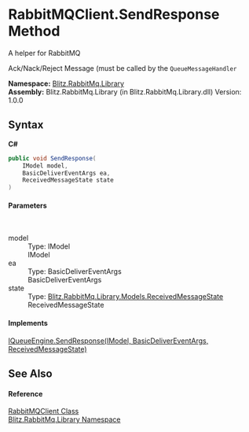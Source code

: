 # RabbitMQClient.SendResponse Method 
A helper for RabbitMQ 

Ack/Nack/Reject Message (must be called by the `QueueMessageHandler`

**Namespace:**&nbsp;<a href="f6e00f21-ec8a-8742-25dd-f94a41f35c7c.md">Blitz.RabbitMq.Library</a><br />**Assembly:**&nbsp;Blitz.RabbitMq.Library (in Blitz.RabbitMq.Library.dll) Version: 1.0.0

## Syntax

**C#**<br />
``` C#
public void SendResponse(
	IModel model,
	BasicDeliverEventArgs ea,
	ReceivedMessageState state
)
```


#### Parameters
&nbsp;<dl><dt>model</dt><dd>Type: IModel<br />IModel</dd><dt>ea</dt><dd>Type: BasicDeliverEventArgs<br />BasicDeliverEventArgs</dd><dt>state</dt><dd>Type: <a href="4903aafc-e8d8-c328-c61f-54bf98636737.md">Blitz.RabbitMq.Library.Models.ReceivedMessageState</a><br />ReceivedMessageState</dd></dl>

#### Implements
<a href="b89d1299-2c3f-ceec-e33d-827a9ffb8561.md">IQueueEngine.SendResponse(IModel, BasicDeliverEventArgs, ReceivedMessageState)</a><br />

## See Also


#### Reference
<a href="634d14c2-6ad6-cb56-a220-3e2df1335f4b.md">RabbitMQClient Class</a><br /><a href="f6e00f21-ec8a-8742-25dd-f94a41f35c7c.md">Blitz.RabbitMq.Library Namespace</a><br />